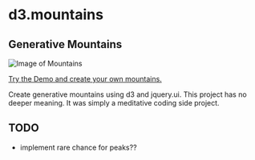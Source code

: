 # d3.mountains
## Generative Mountains

![Image of Mountains](https://octodex.github.com/images/yaktocat.png)

[Try the Demo and create your own mountains.](https://sebastian-meier.github.io/d3.mountains/)

Create generative mountains using d3 and jquery.ui.
This project has no deeper meaning. It was simply a meditative coding side project.

## TODO 
- implement rare chance for peaks??